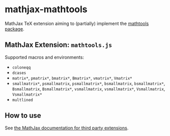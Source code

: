 # mathjax-mathtools

MathJax TeX extension aiming to (partially) implement the [mathtools package](https://ctan.org/pkg/mathtools).

## MathJax Extension: `mathtools.js`

Supported macros and environments:

* `coloneqq`
* `dcases`
* `matrix*`, `pmatrix*`, `bmatrix*`, `Bmatrix*`, `vmatrix*`, `Vmatrix*`
* `smallmatrix*`, `psmallmatrix`, `psmallmatrix*`, `bsmallmatrix`, `bsmallmatrix*`, `Bsmallmatrix`, `Bsmallmatrix*`, `vsmallmatrix`, `vsmallmatrix*`,  `Vsmallmatrix`, `Vsmallmatrix*`
* `multlined`

## How to use

See [the MathJax documentation for third party extensions](https://docs.mathjax.org/en/latest/options/ThirdParty.html).
